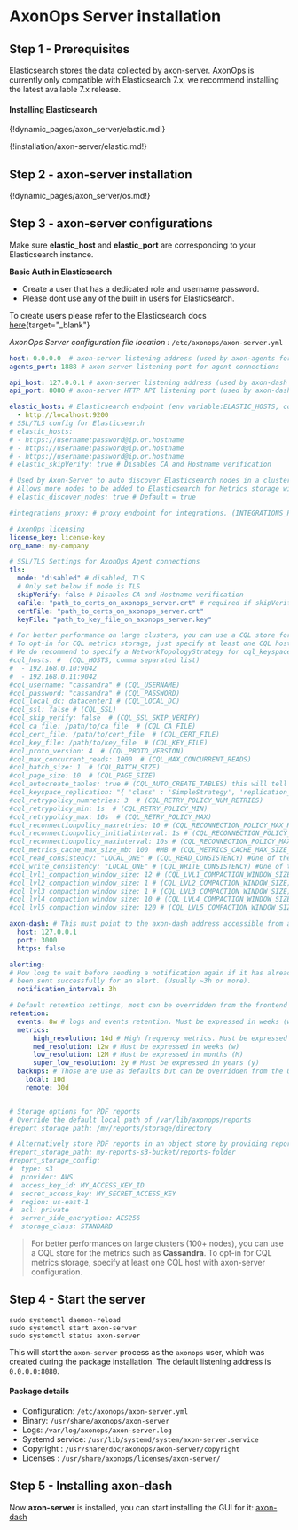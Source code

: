 # AxonOps Server installation

## Step 1 - Prerequisites

Elasticsearch stores the data collected by axon-server.
AxonOps is currently only compatible with Elasticsearch 7.x, we recommend installing the latest available 7.x release.

#### Installing Elasticsearch

{!dynamic_pages/axon_server/elastic.md!}

{!installation/axon-server/elastic.md!}

## Step 2 - axon-server installation

{!dynamic_pages/axon_server/os.md!}

## Step 3 - axon-server configurations

Make sure **elastic_host** and **elastic_port** are corresponding to your Elasticsearch instance.

**Basic Auth in Elasticsearch** 

- Create a user that has a dedicated role and username password.
- Please dont use any of the built in users for Elasticsearch.

To create users please refer to the Elasticsearch docs [here](https://www.elastic.co/guide/en/elasticsearch/reference/current/setting-up-authentication.html){target="_blank"}

*AxonOps Server configuration file location :* `/etc/axonops/axon-server.yml`

``` yaml hl_lines="6 17 18"
host: 0.0.0.0  # axon-server listening address (used by axon-agents for connections) (env variable: AXONSERVER_HOST)
agents_port: 1888 # axon-server listening port for agent connections 

api_host: 127.0.0.1 # axon-server listening address (used by axon-dash for connections)
api_port: 8080 # axon-server HTTP API listening port (used by axon-dash) (AXONSERVER_PORT)

elastic_hosts: # Elasticsearch endpoint (env variable:ELASTIC_HOSTS, comma separated list)
  - http://localhost:9200
# SSL/TLS config for Elasticsearch
# elastic_hosts:
# - https://username:password@ip.or.hostname
# - https://username:password@ip.or.hostname
# - https://username:password@ip.or.hostname
# elastic_skipVerify: true # Disables CA and Hostname verification

# Used by Axon-Server to auto discover Elasticsearch nodes in a cluster.
# Allows more nodes to be added to Elasticsearch for Metrics storage without having to restart Axon-Server and update elastic_hosts with all the ELK node values.
# elastic_discover_nodes: true # Default = true

#integrations_proxy: # proxy endpoint for integrations. (INTEGRATIONS_PROXY)

# AxonOps licensing
license_key: license-key
org_name: my-company

# SSL/TLS Settings for AxonOps Agent connections
tls:
  mode: "disabled" # disabled, TLS
  # Only set below if mode is TLS
  skipVerify: false # Disables CA and Hostname verification
  caFile: "path_to_certs_on_axonops_server.crt" # required if skipVerify is not set and you are using a self-signed cert
  certFile: "path_to_certs_on_axonops_server.crt"
  keyFile: "path_to_key_file_on_axonops_server.key"

# For better performance on large clusters, you can use a CQL store for the metrics.
# To opt-in for CQL metrics storage, just specify at least one CQL host.
# We do recommend to specify a NetworkTopologyStrategy for cql_keyspace_replication
#cql_hosts: #  (CQL_HOSTS, comma separated list)
#  - 192.168.0.10:9042
#  - 192.168.0.11:9042
#cql_username: "cassandra" # (CQL_USERNAME)
#cql_password: "cassandra" # (CQL_PASSWORD)
#cql_local_dc: datacenter1 # (CQL_LOCAL_DC)
#cql_ssl: false # (CQL_SSL)
#cql_skip_verify: false  # (CQL_SSL_SKIP_VERIFY)
#cql_ca_file: /path/to/ca_file  # (CQL_CA_FILE)
#cql_cert_file: /path/to/cert_file  # (CQL_CERT_FILE)
#cql_key_file: /path/to/key_file  # (CQL_KEY_FILE)
#cql_proto_version: 4  # (CQL_PROTO_VERSION)
#cql_max_concurrent_reads: 1000  # (CQL_MAX_CONCURRENT_READS)
#cql_batch_size: 1  # (CQL_BATCH_SIZE)
#cql_page_size: 10  # (CQL_PAGE_SIZE)
#cql_autocreate_tables: true # (CQL_AUTO_CREATE_TABLES) this will tell axon-server to automatically create the metrics tables (true is recommended)
#cql_keyspace_replication: "{ 'class' : 'SimpleStrategy', 'replication_factor' : 1 }" # (CQL_KS_REPLICATION) keyspace replication for the metrics tables
#cql_retrypolicy_numretries: 3  # (CQL_RETRY_POLICY_NUM_RETRIES)
#cql_retrypolicy_min: 1s  # (CQL_RETRY_POLICY_MIN)
#cql_retrypolicy_max: 10s  # (CQL_RETRY_POLICY_MAX)
#cql_reconnectionpolicy_maxretries: 10 # (CQL_RECONNECTION_POLICY_MAX_RETRIES)
#cql_reconnectionpolicy_initialinterval: 1s # (CQL_RECONNECTION_POLICY_INITIAL_INTERVAL)
#cql_reconnectionpolicy_maxinterval: 10s # (CQL_RECONNECTION_POLICY_MAX_INTERVAL)
#cql_metrics_cache_max_size_mb: 100  #MB # (CQL_METRICS_CACHE_MAX_SIZE_MB)
#cql_read_consistency: "LOCAL_ONE" # (CQL_READ_CONSISTENCY) #One of the following:	ANY, ONE, TWO, THREE, QUORUM, ALL, LOCAL_QUORUM, EACH_QUORUM, LOCAL_ONE
#cql_write_consistency: "LOCAL_ONE" # (CQL_WRITE_CONSISTENCY) #One of the following:	ANY, ONE, TWO, THREE, QUORUM, ALL, LOCAL_QUORUM, EACH_QUORUM, LOCAL_ONE
#cql_lvl1_compaction_window_size: 12 # (CQL_LVL1_COMPACTION_WINDOW_SIZE)
#cql_lvl2_compaction_window_size: 1 # (CQL_LVL2_COMPACTION_WINDOW_SIZE)
#cql_lvl3_compaction_window_size: 1 # (CQL_LVL3_COMPACTION_WINDOW_SIZE)
#cql_lvl4_compaction_window_size: 10 # (CQL_LVL4_COMPACTION_WINDOW_SIZE)
#cql_lvl5_compaction_window_size: 120 # (CQL_LVL5_COMPACTION_WINDOW_SIZE)

axon-dash: # This must point to the axon-dash address accessible from axon-server
  host: 127.0.0.1
  port: 3000
  https: false

alerting:
# How long to wait before sending a notification again if it has already
# been sent successfully for an alert. (Usually ~3h or more).
  notification_interval: 3h

# Default retention settings, most can be overridden from the frontend
retention:
  events: 8w # logs and events retention. Must be expressed in weeks (w)
  metrics:
      high_resolution: 14d # High frequency metrics. Must be expressed in days (d)
      med_resolution: 12w # Must be expressed in weeks (w)
      low_resolution: 12M # Must be expressed in months (M)
      super_low_resolution: 2y # Must be expressed in years (y)
  backups: # Those are use as defaults but can be overridden from the UI
    local: 10d
    remote: 30d


# Storage options for PDF reports
# Override the default local path of /var/lib/axonops/reports
#report_storage_path: /my/reports/storage/directory

# Alternatively store PDF reports in an object store by providing report_storage_config
#report_storage_path: my-reports-s3-bucket/reports-folder
#report_storage_config:
#  type: s3
#  provider: AWS
#  access_key_id: MY_ACCESS_KEY_ID
#  secret_access_key: MY_SECRET_ACCESS_KEY
#  region: us-east-1
#  acl: private
#  server_side_encryption: AES256
#  storage_class: STANDARD
```

> For better performances on large clusters (100+ nodes), you can use a CQL store for the metrics such as **Cassandra**. To opt-in for CQL metrics storage, specify at least one CQL host with axon-server configuration.

## Step 4 - Start the server

``` -
sudo systemctl daemon-reload
sudo systemctl start axon-server
sudo systemctl status axon-server
```

This will start the `axon-server` process as the `axonops` user, which was created during the package installation.  The default listening address is `0.0.0.0:8080`.

#### Package details

* Configuration: `/etc/axonops/axon-server.yml`
* Binary: `/usr/share/axonops/axon-server`
* Logs: `/var/log/axonops/axon-server.log` 
* Systemd service: `/usr/lib/systemd/system/axon-server.service`
* Copyright : `/usr/share/doc/axonops/axon-server/copyright`
* Licenses : `/usr/share/axonops/licenses/axon-server/`


## Step 5 - Installing axon-dash

Now **axon-server** is installed, you can start installing the GUI for it: [axon-dash](../axon-dash/install.md)





